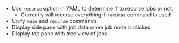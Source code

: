 * Use `recurse` option in YAML to determine if to recurse jobs or not.
    * Currently will recurse everything if `recurse` command is used
* Unify `main` and `recurse` commands
* Display side pane with job data when job node is clicked
* Display top pane with tree view of jobs